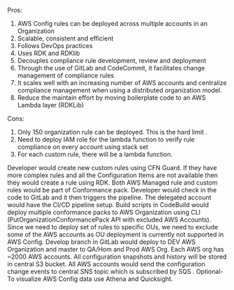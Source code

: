 Pros:
1. AWS Config rules can be deployed across multiple accounts in an Organization
2. Scalable, consistent and efficient 
3. Follows DevOps practices
4. Uses RDK and RDKlib
5. Decouples compliance rule development, review and deployment
6. Through the use of GitLab and CodeCommit, it facilitates change management of compliance rules
7. It scales well with an increasing number of AWS accounts and centralize compliance management when using a distributed organization model.
8. Reduce the maintain effort by moving boilerplate code to an AWS Lambda layer (RDKLib)


Cons:
1. Only 150 organization rule can be deployed. This is the hard limit .
2. Need to deploy IAM role for the lambda function to verify rule compliance on every account using stack set
3. For each custom rule, there will be a lambda function.


Developer would create new custom rules using CFN Guard. If they have more complex rules and all the Configuration Items are not available then they would create a rule using RDK. Both AWS Managed rule and custom rules would be part of Conformance pack. Developer would check in the code to GitLab and it then triggers the pipeline. The delegated account would have the CI/CD pipeline setup.
Build scripts in CodeBuild would  deploy multiple conformance packs to AWS Organization using CLI (PutOrganizationConformancePack API with excluded AWS Accounts). Since we need to deploy set of rules to specific OUs, we need to exclude some of the AWS accounts as OU deployment is currently not supported in AWS Config.
Develop branch in GitLab would deploy to DEV AWS Organization and master to QA/Hom and Prod AWS Org. Each AWS org has ~2000 AWS accounts.
All configuration snapshots and history will be stored in central S3 bucket. All AWS accounts would send the configuration change events to central SNS topic which is subscribed by SQS .
Optional- To visualize AWS Config data use Athena and Quicksight.
